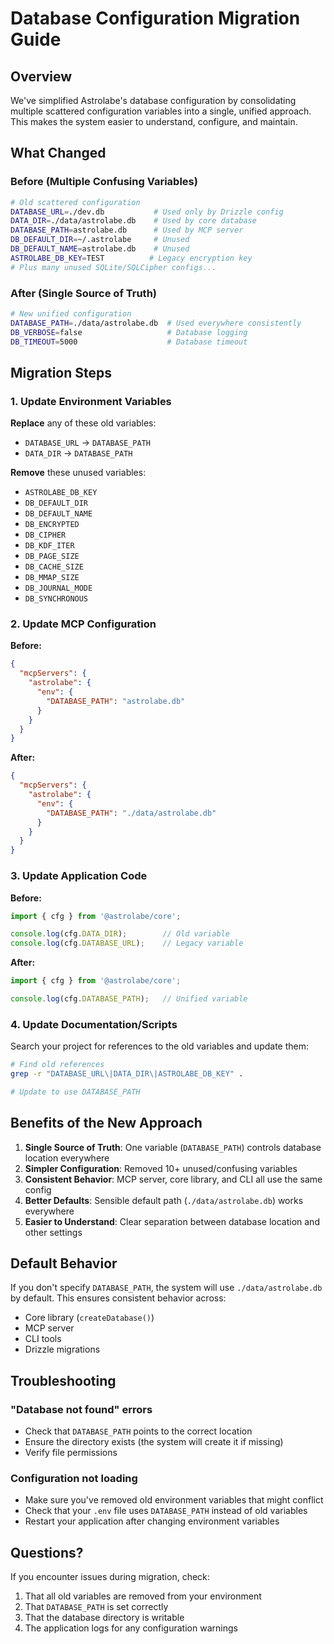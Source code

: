 # Database Configuration Migration Guide

## Overview

We've simplified Astrolabe's database configuration by consolidating multiple scattered configuration variables into a single, unified approach. This makes the system easier to understand, configure, and maintain.

## What Changed

### Before (Multiple Confusing Variables)
```bash
# Old scattered configuration
DATABASE_URL=./dev.db           # Used only by Drizzle config  
DATA_DIR=./data/astrolabe.db    # Used by core database
DATABASE_PATH=astrolabe.db      # Used by MCP server
DB_DEFAULT_DIR=~/.astrolabe     # Unused
DB_DEFAULT_NAME=astrolabe.db    # Unused
ASTROLABE_DB_KEY=TEST          # Legacy encryption key
# Plus many unused SQLite/SQLCipher configs...
```

### After (Single Source of Truth)
```bash
# New unified configuration
DATABASE_PATH=./data/astrolabe.db  # Used everywhere consistently
DB_VERBOSE=false                   # Database logging
DB_TIMEOUT=5000                    # Database timeout
```

## Migration Steps

### 1. Update Environment Variables

**Replace** any of these old variables:
- `DATABASE_URL` → `DATABASE_PATH`
- `DATA_DIR` → `DATABASE_PATH`

**Remove** these unused variables:
- `ASTROLABE_DB_KEY`
- `DB_DEFAULT_DIR`
- `DB_DEFAULT_NAME`
- `DB_ENCRYPTED`
- `DB_CIPHER`
- `DB_KDF_ITER`
- `DB_PAGE_SIZE`
- `DB_CACHE_SIZE`
- `DB_MMAP_SIZE`
- `DB_JOURNAL_MODE`
- `DB_SYNCHRONOUS`

### 2. Update MCP Configuration

**Before:**
```json
{
  "mcpServers": {
    "astrolabe": {
      "env": {
        "DATABASE_PATH": "astrolabe.db"
      }
    }
  }
}
```

**After:**
```json
{
  "mcpServers": {
    "astrolabe": {
      "env": {
        "DATABASE_PATH": "./data/astrolabe.db"
      }
    }
  }
}
```

### 3. Update Application Code

**Before:**
```typescript
import { cfg } from '@astrolabe/core';

console.log(cfg.DATA_DIR);        // Old variable
console.log(cfg.DATABASE_URL);    // Legacy variable
```

**After:**
```typescript
import { cfg } from '@astrolabe/core';

console.log(cfg.DATABASE_PATH);   // Unified variable
```

### 4. Update Documentation/Scripts

Search your project for references to the old variables and update them:

```bash
# Find old references
grep -r "DATABASE_URL\|DATA_DIR\|ASTROLABE_DB_KEY" .

# Update to use DATABASE_PATH
```

## Benefits of the New Approach

1. **Single Source of Truth**: One variable (`DATABASE_PATH`) controls database location everywhere
2. **Simpler Configuration**: Removed 10+ unused/confusing variables  
3. **Consistent Behavior**: MCP server, core library, and CLI all use the same config
4. **Better Defaults**: Sensible default path (`./data/astrolabe.db`) works everywhere
5. **Easier to Understand**: Clear separation between database location and other settings

## Default Behavior

If you don't specify `DATABASE_PATH`, the system will use `./data/astrolabe.db` by default. This ensures consistent behavior across:

- Core library (`createDatabase()`)
- MCP server
- CLI tools
- Drizzle migrations

## Troubleshooting

### "Database not found" errors
- Check that `DATABASE_PATH` points to the correct location
- Ensure the directory exists (the system will create it if missing)
- Verify file permissions

### Configuration not loading
- Make sure you've removed old environment variables that might conflict
- Check that your `.env` file uses `DATABASE_PATH` instead of old variables
- Restart your application after changing environment variables

## Questions?

If you encounter issues during migration, check:
1. That all old variables are removed from your environment
2. That `DATABASE_PATH` is set correctly
3. That the database directory is writable
4. The application logs for any configuration warnings 